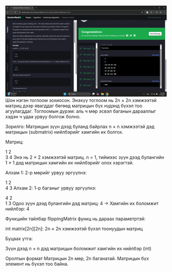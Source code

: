 ![alt text](<../images/40 bodlogo 10.png>)
Шон нэгэн тоглоом зохиосон. Энэхүү тоглоом нь 2n × 2n хэмжээтэй матриц дээр явагддаг бөгөөд матрицын бүх нүдэнд бүхэл тоо агуулагддаг. Тоглоомын дүрэм: аль ч мөр эсвэл баганын дарааллыг хэдэн ч удаа урвуу болгож болно.

Зорилго:
Матрицын зүүн дээд буланд байрлах n × n хэмжээтэй дэд матрицын (submatrix) нийлбэрийг хамгийн их болгох.

Матриц:

1 2  
3 4
Энэ нь 2 × 2 хэмжээтэй матриц. n = 1, тиймээс зүүн дээд булангийн 1 × 1 дэд матрицын хамгийн их нийлбэрийг олох хэрэгтэй.

Алхам 1: 2-р мөрийг урвуу эргүүлнэ:

1 2  
4 3
Алхам 2: 1-р баганыг урвуу эргүүлнэ:

4 2  
1 3
Одоо зүүн дээд булангийн дэд матриц: 4
→ Хамгийн их боломжит нийлбэр: 4

Функцийн тайлбар
flippingMatrix функц нь дараах параметртэй:

int matrix[2n][2n]: 2n × 2n хэмжээтэй бүхэл тоонуудын матриц

Буцаах утга:

Зүүн дээд n × n дэд матрицын боломжит хамгийн их нийлбэр (int)

Оролтын формат
Матрицын 2n мөр, 2n баганатай. Матрицын бүх элемент нь бүхэл тоо байна.
